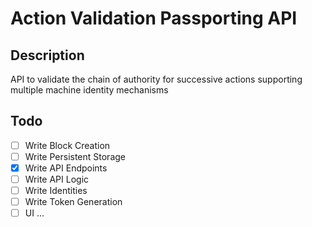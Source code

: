# Action Validation Passporting API

## Description
API to validate the chain of authority for successive actions supporting multiple machine identity mechanisms

## Todo

+ [ ] Write Block Creation
+ [ ] Write Persistent Storage
+ [X] Write API Endpoints
+ [ ] Write API Logic
+ [ ] Write Identities 
+ [ ] Write Token Generation
+ [ ] UI ...
